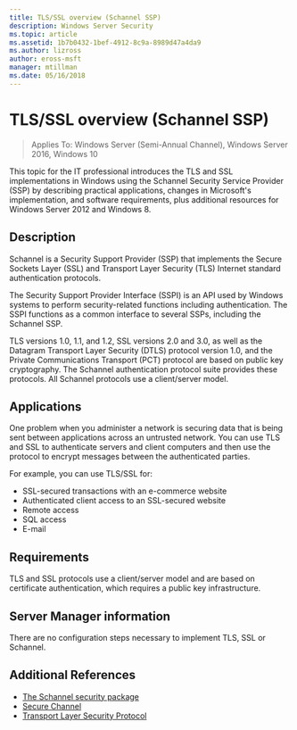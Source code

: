 ```yaml
---
title: TLS/SSL overview (Schannel SSP)
description: Windows Server Security
ms.topic: article
ms.assetid: 1b7b0432-1bef-4912-8c9a-8989d47a4da9
ms.author: lizross
author: eross-msft
manager: mtillman
ms.date: 05/16/2018
---
```

# TLS/SSL overview (Schannel SSP)

>Applies To: Windows Server (Semi-Annual Channel), Windows Server 2016, Windows 10

This topic for the IT professional introduces the TLS and SSL implementations in Windows using the Schannel Security Service Provider (SSP) by describing practical applications, changes in Microsoft's implementation, and software requirements, plus additional resources for Windows Server 2012 and Windows 8.

## <a name="BKMK_OVER"></a>Description
Schannel is a Security Support Provider (SSP) that implements the Secure Sockets Layer (SSL) and Transport Layer Security (TLS) Internet standard authentication protocols.

The Security Support Provider Interface (SSPI) is an API used by Windows systems to perform security-related functions including authentication. The SSPI functions as a common interface to several SSPs, including the Schannel SSP.

TLS versions 1.0, 1.1, and 1.2, SSL versions 2.0 and 3.0, as well as the Datagram Transport Layer Security \(DTLS\) protocol version 1.0, and the Private Communications Transport \(PCT\) protocol are based on public key cryptography. The Schannel authentication protocol suite provides these protocols. All Schannel protocols use a client/server model.

## <a name="BKMK_APP"></a>Applications
One problem when you administer a network is securing data that is being sent between applications across an untrusted network. You can use TLS and SSL to authenticate servers and client computers and then use the protocol to encrypt messages between the authenticated parties.

For example, you can use TLS/SSL for:

-   SSL-secured transactions with an e-commerce website
-   Authenticated client access to an SSL-secured website
-   Remote access
-   SQL access
-   E-mail

## <a name="BKMK_SOFT"></a>Requirements
TLS and SSL protocols use a client/server model and are based on certificate authentication, which requires a public key infrastructure.

## <a name="BKMK_INSTALL"></a>Server Manager information
There are no configuration steps necessary to implement TLS, SSL or Schannel.

## Additional References ##

-   [The Schannel security package](/windows/desktop/com/schannel)
-   [Secure Channel](/windows/desktop/SecAuthN/secure-channel)
-   [Transport Layer Security Protocol](/windows/desktop/SecAuthN/transport-layer-security-protocol)